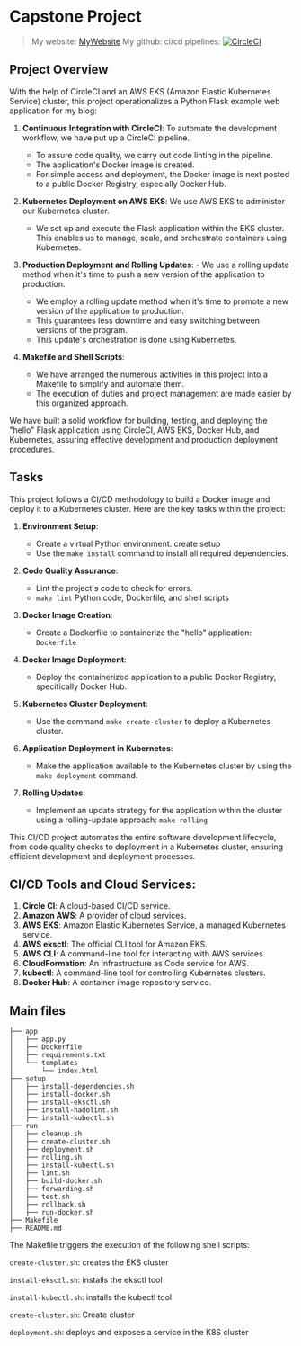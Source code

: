 # Capstone Project

>My website: [MyWebsite](http://ae52e4b93953846c8b3e53df4d72e359-719839978.us-west-2.elb.amazonaws.com/)
>My github: 
>ci/cd pipelines: [![CircleCI](https://dl.circleci.com/status-badge/img/gh/nickyallien6644/Uda-Captone/tree/main.svg?style=svg&circle-token=14278455b07ed7b23061a287b62a3b05dce69834)](https://dl.circleci.com/status-badge/redirect/gh/nickyallien6644/Uda-Captone/tree/main)

## Project Overview

With the help of CircleCI and an AWS EKS (Amazon Elastic Kubernetes Service) cluster, this project operationalizes a Python Flask example web application for my blog:

1. **Continuous Integration with CircleCI**: To automate the development workflow, we have put up a CircleCI pipeline.
   - To assure code quality, we carry out code linting in the pipeline.
   - The application's Docker image is created.
   - For simple access and deployment, the Docker image is next posted to a public Docker Registry, especially Docker Hub.

2. **Kubernetes Deployment on AWS EKS**: We use AWS EKS to administer our Kubernetes cluster.
   - We set up and execute the Flask application within the EKS cluster. This enables us to manage, scale, and orchestrate containers using Kubernetes.

3. **Production Deployment and Rolling Updates**: - We use a rolling update method when it's time to push a new version of the application to production.
   - We employ a rolling update method when it's time to promote a new version of the application to production.
   - This guarantees less downtime and easy switching between versions of the program.
   - This update's orchestration is done using Kubernetes.

4. **Makefile and Shell Scripts**: 
   - We have arranged the numerous activities in this project into a Makefile to simplify and automate them. 
   - The execution of duties and project management are made easier by this organized approach.

We have built a solid workflow for building, testing, and deploying the "hello" Flask application using CircleCI, AWS EKS, Docker Hub, and Kubernetes, assuring effective development and production deployment procedures.

## Tasks

This project follows a CI/CD methodology to build a Docker image and deploy it to a Kubernetes cluster. Here are the key tasks within the project:

1. **Environment Setup**:
   - Create a virtual Python environment. create setup
   - Use the `make install` command to install all required dependencies.

2. **Code Quality Assurance**:
   - Lint the project's code to check for errors.
   - `make lint` Python code, Dockerfile, and shell scripts

3. **Docker Image Creation**:
   - Create a Dockerfile to containerize the "hello" application: `Dockerfile`

4. **Docker Image Deployment**:
   - Deploy the containerized application to a public Docker Registry, specifically Docker Hub.

5. **Kubernetes Cluster Deployment**:
   - Use the command `make create-cluster` to deploy a Kubernetes cluster.

6. **Application Deployment in Kubernetes**:
   - Make the application available to the Kubernetes cluster by using the `make deployment` command.

7. **Rolling Updates**:
   - Implement an update strategy for the application within the cluster using a rolling-update approach: `make rolling`


This CI/CD project automates the entire software development lifecycle, from code quality checks to deployment in a Kubernetes cluster, ensuring efficient development and deployment processes.

## CI/CD Tools and Cloud Services:

1. **Circle CI**: A cloud-based CI/CD service.
2. **Amazon AWS**: A provider of cloud services.
3. **AWS EKS**: Amazon Elastic Kubernetes Service, a managed Kubernetes service.
4. **AWS eksctl**: The official CLI tool for Amazon EKS.
5. **AWS CLI**: A command-line tool for interacting with AWS services.
6. **CloudFormation**: An Infrastructure as Code service for AWS.
7. **kubectl**: A command-line tool for controlling Kubernetes clusters.
8. **Docker Hub**: A container image repository service.

## Main files

```shell
├── app
│   ├── app.py
│   ├── Dockerfile
│   ├── requirements.txt
│   └── templates
│       └── index.html
├── setup
│   ├── install-dependencies.sh
│   ├── install-docker.sh
│   ├── install-eksctl.sh
│   ├── install-hadolint.sh
│   ├── install-kubectl.sh
├── run
│   ├── cleanup.sh
│   ├── create-cluster.sh
│   ├── deployment.sh
│   ├── rolling.sh
│   ├── install-kubectl.sh
│   ├── lint.sh
│   ├── build-docker.sh
│   ├── forwarding.sh
│   ├── test.sh
│   ├── rollback.sh
│   ├── run-docker.sh
├── Makefile
├── README.md
```

The Makefile triggers the execution of the following shell scripts:

```create-cluster.sh```: creates the EKS cluster

```install-eksctl.sh```: installs the eksctl tool

```install-kubectl.sh```: installs the kubectl tool

```create-cluster.sh```: Create cluster

```deployment.sh```: deploys and exposes a service in the K8S cluster
